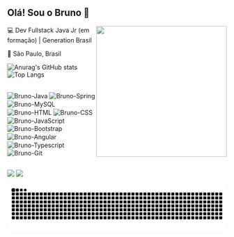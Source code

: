 ## Olá! Sou o Bruno 👋

<img align="right" width="300" height="300" src="https://github.com/rafaelq80/rafaelq80/blob/main/code.svg">

:computer: Dev Fullstack Java Jr (em formação) | Generation Brasil   

:house_with_garden: São Paulo, Brasil

![Anurag's GitHub stats](https://github-readme-stats.vercel.app/api?username=bbaldaia&show_icons=true&theme=highcontrast) ![Top Langs](https://github-readme-stats.vercel.app/api/top-langs/?username=bbaldaia&layout=compact&theme=highcontrast)
  
<div style="display: inline_block"><br>
  <img align="center" alt="Bruno-Java" height="70" width="90" src="https://cdn.jsdelivr.net/gh/devicons/devicon/icons/java/java-original-wordmark.svg">
  <img align="center" alt="Bruno-Spring" height="60" width="80" src="https://cdn.jsdelivr.net/gh/devicons/devicon/icons/spring/spring-original-wordmark.svg">
  <img align="center" alt="Bruno-MySQL" height="70" width="90" src="https://cdn.jsdelivr.net/gh/devicons/devicon/icons/mysql/mysql-original-wordmark.svg">
  <img align="center" alt="Bruno-HTML" height="70" width="90" src="https://cdn.jsdelivr.net/gh/devicons/devicon/icons/html5/html5-plain-wordmark.svg">
  <img align="center" alt="Bruno-CSS" height="70" width="90" src="https://cdn.jsdelivr.net/gh/devicons/devicon/icons/css3/css3-plain-wordmark.svg">
  <img align="center" alt="Bruno-JavaScript" height="70" width="90" src="https://cdn.jsdelivr.net/gh/devicons/devicon/icons/javascript/javascript-plain.svg">
  <img align="center" alt="Bruno-Bootstrap" height="70" width="90" src="https://cdn.jsdelivr.net/gh/devicons/devicon/icons/bootstrap/bootstrap-plain-wordmark.svg">
  <img align="center" alt="Bruno-Angular" height="70" width="90" src="https://cdn.jsdelivr.net/gh/devicons/devicon/icons/angularjs/angularjs-original.svg">
  <img align="center" alt="Bruno-Typescript" height="70" width="90" src="https://cdn.jsdelivr.net/gh/devicons/devicon/icons/typescript/typescript-plain.svg">
  <img align="center" alt="Bruno-Git" height="70" width="90" src="https://cdn.jsdelivr.net/gh/devicons/devicon/icons/git/git-plain-wordmark.svg">
</div>
  
 
  ##
  
  <div>
  <a href = "mailto:brunobfreire98@gmail.com"><img src="https://img.shields.io/badge/Gmail-D14836?style=for-the-badge&logo=gmail&logoColor=white" target="_blank"></a>
  <a href="https://www.linkedin.com/in/bruno-baldaia-4069a4156/" target="_blank"><img src="https://img.shields.io/badge/-LinkedIn-%230077B5?style=for-the-badge&logo=linkedin&logoColor=white" target="_blank"></a> 
  </div>
 
 ![Snake animation](https://github.com/bbaldaia/bbaldaia/blob/output/github-contribution-grid-snake.svg)
